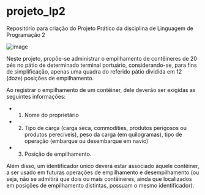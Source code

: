 # projeto_lp2
Repositório para criação do Projeto Prático da disciplina de Linguagem de Programação 2

![image](https://user-images.githubusercontent.com/75325265/173696585-2a1b053b-1120-42bb-a26b-ef1d43a33690.png)

Neste projeto, propõe-se administrar o empilhamento de contêineres de 20 pés no pátio de determinado terminal portuário,
considerando-se, para fins de simplificação, apenas uma quadra do referido pátio dividida em 12 (doze) posições de empilhamento.

Ao registrar o empilhamento de um contêiner, dele deverão ser exigidas as seguintes informações:
 - 1. Nome do proprietário
 - 2. Tipo de carga (carga seca, commodities, produtos perigosos ou produtos perecíveis), peso da carga (em quilogramas), tipo de operação
(embarque ou desembarque em navio)
 - 3. Posição de empilhamento.

Além disso, um identificador único deverá estar associado àquele contêiner,
a ser usado em futuras operações de empilhamento e desempilhamento (ou seja, não se admitirá que dois ou mais
contêineres, ainda que localizados em posições de empilhamento distintas, possuam o mesmo identificador).
